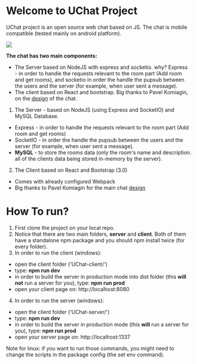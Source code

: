 # Welcome to UChat Project
UChat project is an open source web chat based on JS.
The chat is mobile compatible (tested mainly on android platform).

![](http://gifyu.com/images/ultrachat.gif)

**The chat has two main components:**
- The Server based on NodeJS with express and socketio. why?
Express - in order to handle the requests relevant to the room part (Add room and get rooms), and socketio in order the handle the pupsub between the users and the server (for example, when user sent a message). 
- The client based on React and bootstrap. Big thanks to  Pavel Komiagin, on the [design](http://bootsnipp.com/snippets/ZlkBn) of the chat.

1. The Server - based on NodeJS (using Express and SocketIO) and MySQL Database.
  * Express - in order to handle the requests relevant to the room part (Add room and get rooms)
  * SocketIO - in order the handle the pupsub between the users and the server (for example, when user sent a message). 
  * **MySQL** - to store the rooms data (only the room's name and description. all of the clients data being stored in-memory by the server).
2.  The Client based on React and Bootstrap (3.0)
  * Comes with already configured Webpack
  * Big thanks to Pavel Komiagin for the main chat [design](http://bootsnipp.com/snippets/ZlkBn) 

# How To run?

1. First clone the project on your local repo.
2. Notice that there are two main folders, **server** and **client**. Both of them have a standalone npm package and you should npm install twice (for every folder).
3. In order to run the client (windows): 
  * open the client folder ('UChat-client/')
  * type: **npm run dev** 
  * in order to build the server in production mode into dist folder (this **will not** run a server for you), type: **npm run prod**
  * open your client page on: http://localhost:8080
4. In order to run the server (windows): 
  * open the client folder ('UChat-server/')
  * type: **npm run dev** 
  * in order to build the server in production mode (this **will** run a server for you), type: **npm run prod**
  * open your server page on: http://localhost:1337
  
Note for linux: if you want to run those commands, you might need to change the scripts in the package config (the set env command).
